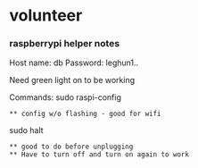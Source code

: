# volunteer

### raspberrypi helper notes
Host name: db
Password: leghun1..

Need green light on to be working

Commands:
sudo raspi-config

    ** config w/o flashing - good for wifi
sudo halt

    ** good to do before unplugging
    ** Have to turn off and turn on again to work
